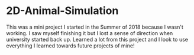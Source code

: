 # 2D-Animal-Simulation
This was a mini project I started in the Summer of 2018 because I wasn't working. 
I saw myself finishing it but I lost a sense of direction when university started back up. 
Learned a lot from this project and I look to use everything I learned towards future projects of mine!
